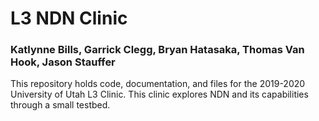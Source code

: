 # L3 NDN Clinic
### Katlynne Bills, Garrick Clegg, Bryan Hatasaka, Thomas Van Hook, Jason Stauffer
This repository holds code, documentation, and files for the 2019-2020 University of Utah L3 Clinic. This clinic explores NDN and its capabilities through a small testbed.
